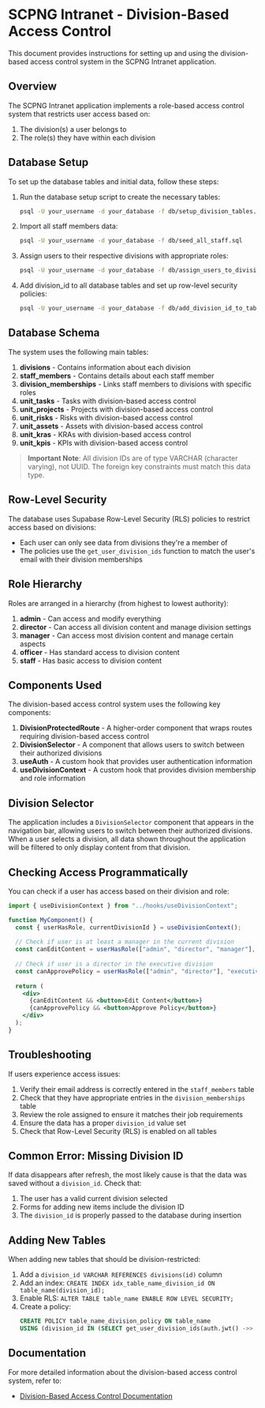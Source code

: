 # SCPNG Intranet - Division-Based Access Control

This document provides instructions for setting up and using the division-based access control system in the SCPNG Intranet application.

## Overview

The SCPNG Intranet application implements a role-based access control system that restricts user access based on:
1. The division(s) a user belongs to
2. The role(s) they have within each division

## Database Setup

To set up the database tables and initial data, follow these steps:

1. Run the database setup script to create the necessary tables:
   ```bash
   psql -U your_username -d your_database -f db/setup_division_tables.sql
   ```

2. Import all staff members data:
   ```bash
   psql -U your_username -d your_database -f db/seed_all_staff.sql
   ```

3. Assign users to their respective divisions with appropriate roles:
   ```bash
   psql -U your_username -d your_database -f db/assign_users_to_divisions.sql
   ```

4. Add division_id to all database tables and set up row-level security policies:
   ```bash
   psql -U your_username -d your_database -f db/add_division_id_to_tables.sql
   ```

## Database Schema

The system uses the following main tables:

1. **divisions** - Contains information about each division
2. **staff_members** - Contains details about each staff member
3. **division_memberships** - Links staff members to divisions with specific roles
4. **unit_tasks** - Tasks with division-based access control
5. **unit_projects** - Projects with division-based access control
6. **unit_risks** - Risks with division-based access control
7. **unit_assets** - Assets with division-based access control
8. **unit_kras** - KRAs with division-based access control
9. **unit_kpis** - KPIs with division-based access control

> **Important Note**: All division IDs are of type VARCHAR (character varying), not UUID. The foreign key constraints must match this data type.

## Row-Level Security

The database uses Supabase Row-Level Security (RLS) policies to restrict access based on divisions:

- Each user can only see data from divisions they're a member of
- The policies use the `get_user_division_ids` function to match the user's email with their division memberships

## Role Hierarchy

Roles are arranged in a hierarchy (from highest to lowest authority):
1. **admin** - Can access and modify everything
2. **director** - Can access all division content and manage division settings
3. **manager** - Can access most division content and manage certain aspects
4. **officer** - Has standard access to division content
5. **staff** - Has basic access to division content

## Components Used

The division-based access control system uses the following key components:

1. **DivisionProtectedRoute** - A higher-order component that wraps routes requiring division-based access control
2. **DivisionSelector** - A component that allows users to switch between their authorized divisions
3. **useAuth** - A custom hook that provides user authentication information
4. **useDivisionContext** - A custom hook that provides division membership and role information

## Division Selector

The application includes a `DivisionSelector` component that appears in the navigation bar, allowing users to switch between their authorized divisions. When a user selects a division, all data shown throughout the application will be filtered to only display content from that division.

## Checking Access Programmatically

You can check if a user has access based on their division and role:

```jsx
import { useDivisionContext } from "../hooks/useDivisionContext";

function MyComponent() {
  const { userHasRole, currentDivisionId } = useDivisionContext();
  
  // Check if user is at least a manager in the current division
  const canEditContent = userHasRole(["admin", "director", "manager"], currentDivisionId);
  
  // Check if user is a director in the executive division
  const canApprovePolicy = userHasRole(["admin", "director"], "executive-division");
  
  return (
    <div>
      {canEditContent && <button>Edit Content</button>}
      {canApprovePolicy && <button>Approve Policy</button>}
    </div>
  );
}
```

## Troubleshooting

If users experience access issues:
1. Verify their email address is correctly entered in the `staff_members` table
2. Check that they have appropriate entries in the `division_memberships` table
3. Review the role assigned to ensure it matches their job requirements
4. Ensure the data has a proper `division_id` value set
5. Check that Row-Level Security (RLS) is enabled on all tables

## Common Error: Missing Division ID

If data disappears after refresh, the most likely cause is that the data was saved without a `division_id`. Check that:

1. The user has a valid current division selected
2. Forms for adding new items include the division ID
3. The `division_id` is properly passed to the database during insertion

## Adding New Tables

When adding new tables that should be division-restricted:

1. Add a `division_id VARCHAR REFERENCES divisions(id)` column
2. Add an index: `CREATE INDEX idx_table_name_division_id ON table_name(division_id);`
3. Enable RLS: `ALTER TABLE table_name ENABLE ROW LEVEL SECURITY;`
4. Create a policy: 
   ```sql
   CREATE POLICY table_name_division_policy ON table_name
   USING (division_id IN (SELECT get_user_division_ids(auth.jwt() ->> 'email')));
   ```

## Documentation

For more detailed information about the division-based access control system, refer to:
- [Division-Based Access Control Documentation](docs/division-based-access.md)
